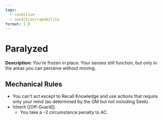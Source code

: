 ```yaml
---
tags:
  - condition
  - condition/capability
format: 1_0
---
```

# Paralyzed

**Description:** You're frozen in place. Your senses still function, but only in the areas you can perceive without moving.

## Mechanical Rules

- You can't act except to Recall Knowledge and use actions that require only your mind (as determined by the GM but not including Seek).  
- Inherit [[Off-Guard]].
	- You take a –2 circumstance penalty to AC.